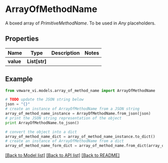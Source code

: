 # ArrayOfMethodName

A boxed array of *PrimitiveMethodName*. To be used in *Any* placeholders. 

## Properties
Name | Type | Description | Notes
------------ | ------------- | ------------- | -------------
**value** | **List[str]** |  | 

## Example

```python
from vmware_vi.models.array_of_method_name import ArrayOfMethodName

# TODO update the JSON string below
json = "{}"
# create an instance of ArrayOfMethodName from a JSON string
array_of_method_name_instance = ArrayOfMethodName.from_json(json)
# print the JSON string representation of the object
print ArrayOfMethodName.to_json()

# convert the object into a dict
array_of_method_name_dict = array_of_method_name_instance.to_dict()
# create an instance of ArrayOfMethodName from a dict
array_of_method_name_form_dict = array_of_method_name.from_dict(array_of_method_name_dict)
```
[[Back to Model list]](../README.md#documentation-for-models) [[Back to API list]](../README.md#documentation-for-api-endpoints) [[Back to README]](../README.md)



